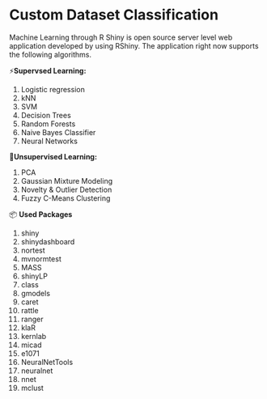 
# Custom Dataset Classification

Machine Learning through R Shiny is open source server level web application developed by using RShiny. The application right now supports the following algorithms. 

⚡️**Supervsed Learning:**
  1.  Logistic regression
  2.  kNN
  3.  SVM
  4.  Decision Trees 
  5.  Random Forests
  6.  Naive Bayes Classifier
  7.  Neural Networks
  
🌈**Unsupervised Learning:**
  1.  PCA
  2.  Gaussian Mixture Modeling 
  3.  Novelty & Outlier Detection
  4.  Fuzzy C-Means Clustering 
  
📦 **Used Packages**

1.  shiny
2.  shinydashboard
3.  nortest
4.  mvnormtest
5.  MASS
6.  shinyLP
7.  class
8.  gmodels
9.  caret
10. rattle
11. ranger
12. klaR
13. kernlab
14. micad
15. e1071
16. NeuralNetTools
17. neuralnet
18. nnet
19. mclust
